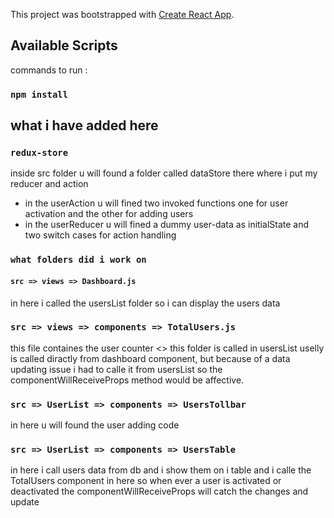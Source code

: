 This project was bootstrapped with [Create React App](https://github.com/facebook/create-react-app).

## Available Scripts

commands to run :

### `npm install`

## what i have added here 

### `redux-store`
inside src folder u will found a folder called dataStore there where i put my reducer and action
- in the userAction u will fined two invoked functions one for user activation and the other for adding users
- in the userReducer u will fined a dummy user-data as initialState and two switch cases for action handling

### `what folders did i work on `
 #### `src => views => Dashboard.js`
 in here i called the usersList folder so i can display the users data
 
 ### `src => views => components => TotalUsers.js`
 this file containes the user counter <<how many users we have and how many are active>>
 this folder is called in usersList uselly is called diractly from dashboard component, but because of a data updating issue i had to     calle it from usersList so the  componentWillReceiveProps method would be affective.
 
### `src => UserList => components => UsersTollbar `
  in here u will found the user adding code
  
### `src => UserList => components => UsersTable `
  in here i call users data from db and i show them on i table
  and i calle the TotalUsers component in here so when ever a user is activated or deactivated the componentWillReceiveProps will catch the changes and update 
  
